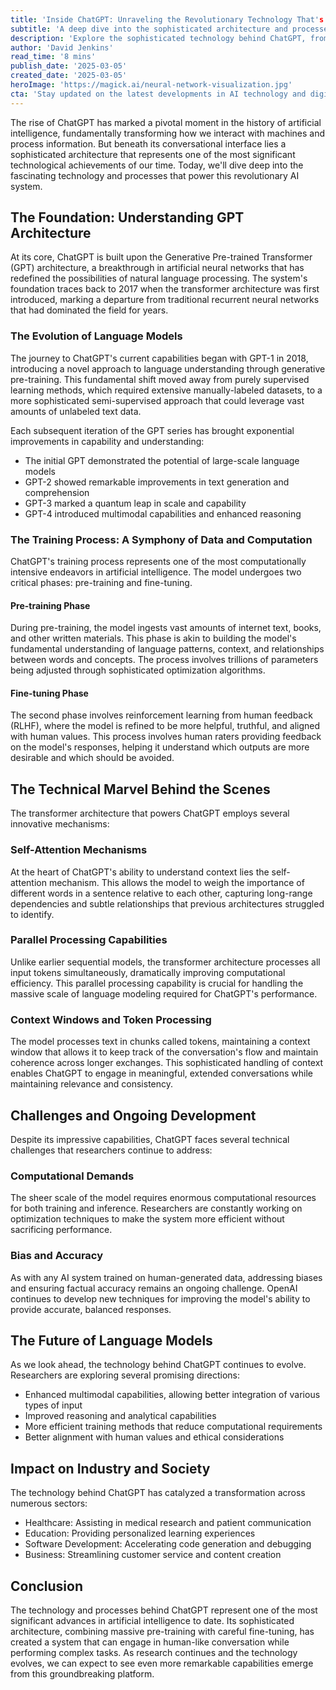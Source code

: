 ```yaml
---
title: 'Inside ChatGPT: Unraveling the Revolutionary Technology That's Reshaping Our Digital World'
subtitle: 'A deep dive into the sophisticated architecture and processes powering ChatGPT'
description: 'Explore the sophisticated technology behind ChatGPT, from its transformer architecture to its revolutionary training process. Learn how this AI system processes language, handles context, and continues to evolve, reshaping various industries along the way.'
author: 'David Jenkins'
read_time: '8 mins'
publish_date: '2025-03-05'
created_date: '2025-03-05'
heroImage: 'https://magick.ai/neural-network-visualization.jpg'
cta: 'Stay updated on the latest developments in AI technology and digital transformation. Follow us on LinkedIn for exclusive insights and analysis from our team of tech experts.'
---
```


The rise of ChatGPT has marked a pivotal moment in the history of artificial intelligence, fundamentally transforming how we interact with machines and process information. But beneath its conversational interface lies a sophisticated architecture that represents one of the most significant technological achievements of our time. Today, we'll dive deep into the fascinating technology and processes that power this revolutionary AI system.

## The Foundation: Understanding GPT Architecture

At its core, ChatGPT is built upon the Generative Pre-trained Transformer (GPT) architecture, a breakthrough in artificial neural networks that has redefined the possibilities of natural language processing. The system's foundation traces back to 2017 when the transformer architecture was first introduced, marking a departure from traditional recurrent neural networks that had dominated the field for years.

### The Evolution of Language Models

The journey to ChatGPT's current capabilities began with GPT-1 in 2018, introducing a novel approach to language understanding through generative pre-training. This fundamental shift moved away from purely supervised learning methods, which required extensive manually-labeled datasets, to a more sophisticated semi-supervised approach that could leverage vast amounts of unlabeled text data.

Each subsequent iteration of the GPT series has brought exponential improvements in capability and understanding:

- The initial GPT demonstrated the potential of large-scale language models
- GPT-2 showed remarkable improvements in text generation and comprehension
- GPT-3 marked a quantum leap in scale and capability
- GPT-4 introduced multimodal capabilities and enhanced reasoning

### The Training Process: A Symphony of Data and Computation

ChatGPT's training process represents one of the most computationally intensive endeavors in artificial intelligence. The model undergoes two critical phases: pre-training and fine-tuning.

#### Pre-training Phase

During pre-training, the model ingests vast amounts of internet text, books, and other written materials. This phase is akin to building the model's fundamental understanding of language patterns, context, and relationships between words and concepts. The process involves trillions of parameters being adjusted through sophisticated optimization algorithms.

#### Fine-tuning Phase

The second phase involves reinforcement learning from human feedback (RLHF), where the model is refined to be more helpful, truthful, and aligned with human values. This process involves human raters providing feedback on the model's responses, helping it understand which outputs are more desirable and which should be avoided.

## The Technical Marvel Behind the Scenes

The transformer architecture that powers ChatGPT employs several innovative mechanisms:

### Self-Attention Mechanisms

At the heart of ChatGPT's ability to understand context lies the self-attention mechanism. This allows the model to weigh the importance of different words in a sentence relative to each other, capturing long-range dependencies and subtle relationships that previous architectures struggled to identify.

### Parallel Processing Capabilities

Unlike earlier sequential models, the transformer architecture processes all input tokens simultaneously, dramatically improving computational efficiency. This parallel processing capability is crucial for handling the massive scale of language modeling required for ChatGPT's performance.

### Context Windows and Token Processing

The model processes text in chunks called tokens, maintaining a context window that allows it to keep track of the conversation's flow and maintain coherence across longer exchanges. This sophisticated handling of context enables ChatGPT to engage in meaningful, extended conversations while maintaining relevance and consistency.

## Challenges and Ongoing Development

Despite its impressive capabilities, ChatGPT faces several technical challenges that researchers continue to address:

### Computational Demands

The sheer scale of the model requires enormous computational resources for both training and inference. Researchers are constantly working on optimization techniques to make the system more efficient without sacrificing performance.

### Bias and Accuracy

As with any AI system trained on human-generated data, addressing biases and ensuring factual accuracy remains an ongoing challenge. OpenAI continues to develop new techniques for improving the model's ability to provide accurate, balanced responses.

## The Future of Language Models

As we look ahead, the technology behind ChatGPT continues to evolve. Researchers are exploring several promising directions:

- Enhanced multimodal capabilities, allowing better integration of various types of input
- Improved reasoning and analytical capabilities
- More efficient training methods that reduce computational requirements
- Better alignment with human values and ethical considerations

## Impact on Industry and Society

The technology behind ChatGPT has catalyzed a transformation across numerous sectors:

- Healthcare: Assisting in medical research and patient communication
- Education: Providing personalized learning experiences
- Software Development: Accelerating code generation and debugging
- Business: Streamlining customer service and content creation

## Conclusion

The technology and processes behind ChatGPT represent one of the most significant advances in artificial intelligence to date. Its sophisticated architecture, combining massive pre-training with careful fine-tuning, has created a system that can engage in human-like conversation while performing complex tasks. As research continues and the technology evolves, we can expect to see even more remarkable capabilities emerge from this groundbreaking platform.